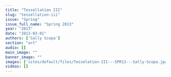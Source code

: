 ```yaml
---
title: "Tessellation III"
slug: "tessellation-iii"
issue: "Spring"
issue_full_name: "Spring 2013"
year: "2013"
date: "2013-03-01"
authors: ['Sally Scopa']
section: "art"
audio: []
main_image: ""
banner_image: ""
images: ['sites/default/files/Tesselation-III---SPR13---Sally-Scopa.jpg']
videos: []
---
```

